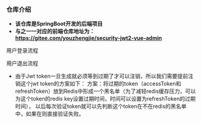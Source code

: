 
### 仓库介绍
- **该仓库是SpringBoot开发的后端项目**
- **与之一一对应的前端仓库地址为：https://gitee.com/youzhengjie/security-jwt2-vue-admin**  



用户登录流程


用户退出流程

- 由于Jwt token一旦生成就必须等到过期了才可以注销，所以我们需要提前注销这个jwt token的方案如下：
方案：将过期的token（accessToken和refreshToken）放到Redis中形成一个黑名单（为了减轻redis缓存压力，可以为这个token的redis key设置过期时间，时间可以设置为refreshToken的过期时间），
以后每次验证token就可以先判断这个token在不在redis的黑名单中，如果在则直接验证失败。